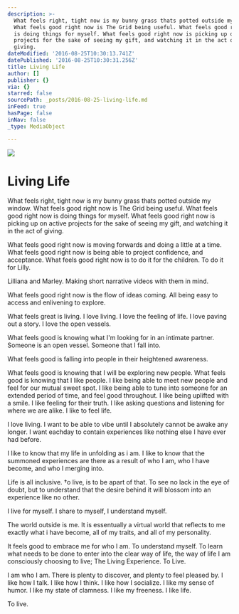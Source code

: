 ```yaml
---
description: >-
  What feels right, tight now is my bunny grass thats potted outside my window.
  What feels good right now is The Grid being useful. What feels good right now
  is doing things for myself. What feels good right now is picking up on active
  projects for the sake of seeing my gift, and watching it in the act of
  giving. 
dateModified: '2016-08-25T10:30:13.741Z'
datePublished: '2016-08-25T10:30:31.256Z'
title: Living Life
author: []
publisher: {}
via: {}
starred: false
sourcePath: _posts/2016-08-25-living-life.md
inFeed: true
hasPage: false
inNav: false
_type: MediaObject

---
```

![](https://the-grid-user-content.s3-us-west-2.amazonaws.com/1f592cf5-f817-42be-a366-5e817e9ebc6a.jpg)

# Living Life

What feels right, tight now is my bunny grass thats potted outside my window. What feels good right now is The Grid being useful. What feels good right now is doing things for myself. What feels good right now is picking up on active projects for the sake of seeing my gift, and watching it in the act of giving. 

What feels good right now is moving forwards and doing a little at a time. What feels good right now is being able to project confidence, and acceptance. What feels good right now is to do it for the children. To do it for Lilly. 

Lilliana and Marley. Making short narrative videos with them in mind.

What feels good right now is the flow of ideas coming. All being easy to access and enlivening to explore. 

What feels great is living. I love living. I love the feeling of life. I love paving out a story. I love the open vessels.

What feels good is knowing what I'm looking for in an intimate partner. Someone is an open vessel. Someone that I fall into. 

What feels good is falling into people in their heightened awareness.

What feels good is knowing that I will be exploring new people. What feels good is knowing that I like people. I like being able to meet new people and feel for our mutual sweet spot. I like being able to tune into someone for an extended period of time, and feel good throughout. I like being uplifted with a smile. I like feeling for their truth. I like asking questions and listening for where we are alike. I like to feel life. 

I love living. I want to be able to vibe until I absolutely cannot be awake any longer. I want eachday to contain experiences like nothing else I have ever had before. 

I like to know that my life in unfolding as i am. I like to know that the summoned experiences are there as a result of who I am, who I have become, and who I merging into.

Life is all inclusive. †o live, is to be apart of that. To see no lack in the eye of doubt, but to understand that the desire behind it will blossom into an experience like no other. 

I live for myself. I share to myself, I understand myself. 

The world outside is me. It is essentually a virtual world that reflects to me exactly what i have become, all of my traits, and all of my personality. 

It feels good to embrace me for who I am. To understand myself. To learn what needs to be done to enter into the clear way of life, the way of life I am consciously choosing to live; The Living Experience. To Live. 

I am who I am. There is plenty to discover, and plenty to feel pleased by. I like how I talk. I like how I think. I like how I socialize. I like my sense of humor. I like my state of clamness. I like my freeness. I like life. 

To live.